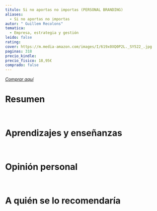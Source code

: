 ```yaml
---
titulo: Si no aportas no importas (PERSONAL BRANDING)
aliases:
  - Si no aportas no importas
autor: " Guillem Recolons"
tematica:
  - Empresa, estrategia y gestión
leido: false
rating: 
cover: https://m.media-amazon.com/images/I/619x0XQ0P2L._SY522_.jpg
paginas: 318
precio_kindle: 
precio_fisico: 18,95€
comprado: false
---
```


*[Comprar aquí]()*

# Resumen


<br>

# Aprendizajes y enseñanzas


<br>


# Opinión personal


<br>

# A quién se lo recomendaría

